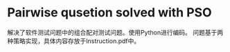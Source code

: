 # Pairwise qusetion solved with PSO
解决了软件测试问题中的组合配对测试问题。使用Python进行编码。
问题基于两种策略实现，具体内容存放于Instruction.pdf中。
